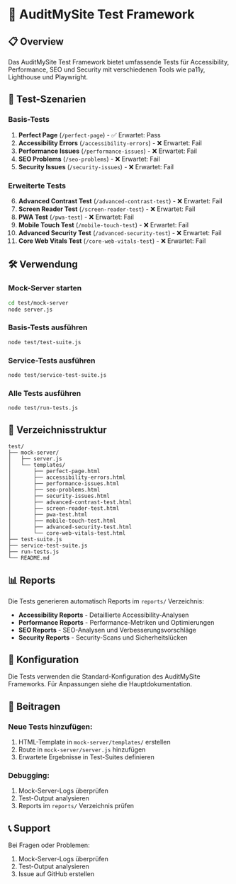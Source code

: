 # 🧪 AuditMySite Test Framework

## 📋 Overview

Das AuditMySite Test Framework bietet umfassende Tests für Accessibility, Performance, SEO und Security mit verschiedenen Tools wie pa11y, Lighthouse und Playwright.

## 🎯 Test-Szenarien

### **Basis-Tests**
1. **Perfect Page** (`/perfect-page`) - ✅ Erwartet: Pass
2. **Accessibility Errors** (`/accessibility-errors`) - ❌ Erwartet: Fail
3. **Performance Issues** (`/performance-issues`) - ❌ Erwartet: Fail
4. **SEO Problems** (`/seo-problems`) - ❌ Erwartet: Fail
5. **Security Issues** (`/security-issues`) - ❌ Erwartet: Fail

### **Erweiterte Tests**
6. **Advanced Contrast Test** (`/advanced-contrast-test`) - ❌ Erwartet: Fail
7. **Screen Reader Test** (`/screen-reader-test`) - ❌ Erwartet: Fail
8. **PWA Test** (`/pwa-test`) - ❌ Erwartet: Fail
9. **Mobile Touch Test** (`/mobile-touch-test`) - ❌ Erwartet: Fail
10. **Advanced Security Test** (`/advanced-security-test`) - ❌ Erwartet: Fail
11. **Core Web Vitals Test** (`/core-web-vitals-test`) - ❌ Erwartet: Fail

## 🛠️ Verwendung

### **Mock-Server starten**
```bash
cd test/mock-server
node server.js
```

### **Basis-Tests ausführen**
```bash
node test/test-suite.js
```

### **Service-Tests ausführen**
```bash
node test/service-test-suite.js
```

### **Alle Tests ausführen**
```bash
node test/run-tests.js
```

## 📁 Verzeichnisstruktur

```
test/
├── mock-server/
│   ├── server.js
│   └── templates/
│       ├── perfect-page.html
│       ├── accessibility-errors.html
│       ├── performance-issues.html
│       ├── seo-problems.html
│       ├── security-issues.html
│       ├── advanced-contrast-test.html
│       ├── screen-reader-test.html
│       ├── pwa-test.html
│       ├── mobile-touch-test.html
│       ├── advanced-security-test.html
│       └── core-web-vitals-test.html
├── test-suite.js
├── service-test-suite.js
├── run-tests.js
└── README.md
```

## 📊 Reports

Die Tests generieren automatisch Reports im `reports/` Verzeichnis:

- **Accessibility Reports** - Detaillierte Accessibility-Analysen
- **Performance Reports** - Performance-Metriken und Optimierungen
- **SEO Reports** - SEO-Analysen und Verbesserungsvorschläge
- **Security Reports** - Security-Scans und Sicherheitslücken

## 🔧 Konfiguration

Die Tests verwenden die Standard-Konfiguration des AuditMySite Frameworks. Für Anpassungen siehe die Hauptdokumentation.

## 🤝 Beitragen

### **Neue Tests hinzufügen:**
1. HTML-Template in `mock-server/templates/` erstellen
2. Route in `mock-server/server.js` hinzufügen
3. Erwartete Ergebnisse in Test-Suites definieren

### **Debugging:**
1. Mock-Server-Logs überprüfen
2. Test-Output analysieren
3. Reports im `reports/` Verzeichnis prüfen

## 📞 Support

Bei Fragen oder Problemen:
1. Mock-Server-Logs überprüfen
2. Test-Output analysieren
3. Issue auf GitHub erstellen 
